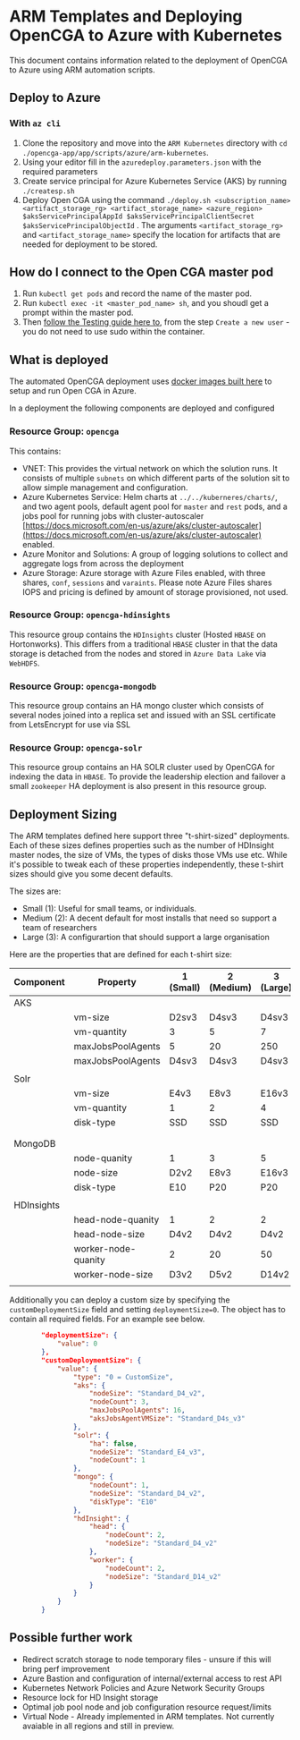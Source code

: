 # ARM Templates and Deploying OpenCGA to Azure with Kubernetes

This document contains information related to the deployment of OpenCGA to Azure using ARM automation scripts.

## Deploy to Azure

### With `az cli`

1. Clone the repository and move into the `ARM Kubernetes` directory with `cd ./opencga-app/app/scripts/azure/arm-kubernetes`.
2. Using your editor fill in the `azuredeploy.parameters.json` with the required parameters
3. Create  service principal for Azure Kubernetes Service (AKS) by running `./createsp.sh`
4. Deploy Open CGA using the command `./deploy.sh <subscription_name> <artifact_storage_rg> <artifact_storage_name> <azure_region> $aksServicePrincipalAppId $aksServicePrincipalClientSecret $aksServicePrincipalObjectId` . The arguments `<artifact_storage_rg>` and `<artifact_storage_name>` specify the location for artifacts that are needed for deployment to be stored.

## How do I connect to the Open CGA master pod

1. Run `kubectl get pods` and record the name of the master pod.
2. Run `kubectl exec -it <master_pod_name> sh`, and you shoudl get a prompt within the master pod.
3. Then [follow the Testing guide here to](../README.md), from the step `Create a new user` - you do not need to use sudo within the container.

## What is deployed

The automated OpenCGA deployment uses [docker images built here](../../docker/README.md) to setup and run Open CGA in Azure.

In a deployment the following components are deployed and configured

### Resource Group: `opencga`

This contains:

- VNET: This provides the virtual network on which the solution runs. It consists of multiple `subnets` on which different parts of the solution sit to allow simple management and configuration.
- Azure Kubernetes Service: Helm charts at `../../kuberneres/charts/`, and two agent pools, default agent pool for `master` and `rest` pods, and a jobs pool for running jobs with cluster-autoscaler [https://docs.microsoft.com/en-us/azure/aks/cluster-autoscaler](https://docs.microsoft.com/en-us/azure/aks/cluster-autoscaler) enabled.
- Azure Monitor and Solutions: A group of logging solutions to collect and aggregate logs from across the deployment
- Azure Storage: Azure storage with Azure Files enabled, with three shares, `conf`, `sessions` and  `varaints`. Please note Azure Files shares IOPS and pricing is defined by amount of storage provisioned, not used.

### Resource Group: `opencga-hdinsights`

This resource group contains the `HDInsights` cluster (Hosted `HBASE` on Hortonworks). This differs from a traditional `HBASE` cluster in that the data storage is detached from the nodes and stored in `Azure Data Lake` via `WebHDFS`.

### Resource Group: `opencga-mongodb`

This resource group contains an HA mongo cluster which consists of several nodes joined into a replica set and issued with an SSL certificate from LetsEncrypt for use via SSL

### Resource Group: `opencga-solr`

This resource group contains an HA SOLR cluster used by OpenCGA for indexing the data in `HBASE`. To provide the leadership election and failover a small `zookeeper` HA deployment is also present in this resource group.

## Deployment Sizing

The ARM templates defined here support three "t-shirt-sized" deployments. Each of these sizes defines properties such as the number of HDInsight master nodes, the size of VMs, the types of disks those VMs use etc. While it's possible to tweak each of these properties independently, these t-shirt sizes should give you some decent defaults.

The sizes are:

- Small (1): Useful for small teams, or individuals.
- Medium (2): A decent default for most installs that need so support a team of researchers
- Large (3): A configurartion that should support a large organisation

Here are the properties that are defined for each t-shirt size:

| Component   | Property            | 1 (Small)        | 2 (Medium) | 3 (Large)  |
| ----------- | ------------------- | ------------ | ------ | ------ |
| AKS        |
|             | vm-size             | D2sv3        | D4sv3  | D4sv3  |
|             | vm-quantity         | 3            | 5      | 7      |
|             | maxJobsPoolAgents   | 5            | 20     | 250    |
|             | maxJobsPoolAgents   | D4sv3        | D4sv3  | D4sv3  |
|             |                     |              |
| Solr        |
|             | vm-size             | E4v3         | E8v3   | E16v3  |
|             | vm-quantity         | 1            | 2      | 4      |
|             | disk-type           | SSD          | SSD    | SSD    |
|             |                     |              |
|             |                     |              |
| MongoDB     |
|             | node-quanity        | 1            | 3      | 5      |
|             | node-size           | D2v2         | E8v3   | E16v3  |
|             | disk-type           | E10          | P20    | P20    |
|             |                     |              |
| HDInsights  |
|             | head-node-quanity   | 1            | 2      | 2      |
|             | head-node-size      | D4v2         | D4v2   | D4v2   |
|             | worker-node-quanity | 2            | 20     | 50     |
|             | worker-node-size    | D3v2         | D5v2   | D14v2  |
|             |                     |              |

Additionally you can deploy a custom size by specifying the `customDeploymentSize` field and setting `deploymentSize=0`. The object has to contain all required fields. For an example see below.

```json
        "deploymentSize": {
            "value": 0
        },
        "customDeploymentSize": {
            "value": {
                "type": "0 = CustomSize",
                "aks": {
                    "nodeSize": "Standard_D4_v2",
                    "nodeCount": 3,
                    "maxJobsPoolAgents": 16,
                    "aksJobsAgentVMSize": "Standard_D4s_v3"
                },
                "solr": {
                    "ha": false,
                    "nodeSize": "Standard_E4_v3",
                    "nodeCount": 1
                },
                "mongo": {
                    "nodeCount": 1,
                    "nodeSize": "Standard_D4_v2",
                    "diskType": "E10"
                },
                "hdInsight": {
                    "head": {
                        "nodeCount": 2,
                        "nodeSize": "Standard_D4_v2"
                    },
                    "worker": {
                        "nodeCount": 2,
                        "nodeSize": "Standard_D14_v2"
                    }
                }
            }
        }
```

## Possible further work

- Redirect scratch storage to node temporary files - unsure if this will bring perf improvement
- Azure Bastion and configuration of internal/external access to rest API
- Kubernetes Network Policies and Azure Network Security Groups
- Resource lock for HD Insight storage
- Optimal job pool node and job configuration resource request/limits
- Virtual Node - Already implemented in ARM templates. Not currently avaiable in all regions and still in preview.

